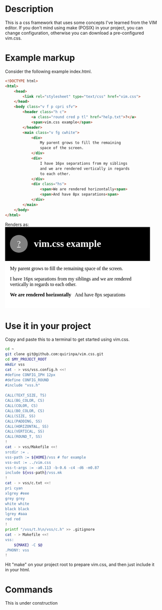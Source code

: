 # Description

This is a css framework that uses some concepts I've learned from the VIM editor.
If you don't mind using make (POSIX) in your project, you can change configuration,
otherwise you can download a pre-configured vim.css.

# Example markup

Consider the following example index.html.

```html
<!DOCTYPE html>
<html>
	<head>
		<link rel="stylesheet" type="text/css" href="vim.css">
	</head>
	<body class="v f p cpri sfv">
		<header class="h c">
			<a class="round cred p tl" href="help.txt">?</a>
			<span>vim.css example</span>
		</header>
		<main class="v fg cwhite">
			<div>
				My parent grows to fill the remaining
				space of the screen.
			</div>
			<div>
				I have 16px separations from my siblings
				and we are rendered vertically in regards
				to each other.
			</div>
			<div class="hs">
				<span>We are rendered horizontally<span>
				<span>And have 8px separations<span>
			</div>
		</main>
	</body>
</html>
```

Renders as:
![Example screenshot](https://raw.githubusercontent.com/quirinpa/vim.css/master/example.png)

# Use it in your project

Copy and paste this to a terminal to get started using vim.css.

```sh
cd ~
git clone git@github.com:quirinpa/vim.css.git
cd $MY_PROJECT_ROOT
mkdir vss
cat - > vss/vss.config.h <<!
#define CONFIG_IPH 12px
#define CONFIG_ROUND
#include "vss.h"

CALL(TEXT_SIZE, TS)
CALL(BG_COLOR, CS)
CALL(COLOR, CS)
CALL(BO_COLOR, CS)
CALL(SIZE, SS)
CALL(PADDING, SS)
CALL(HORIZONTAL, SS)
CALL(VERTICAL, SS)
CALL(ROUND_T, SS)
!
cat - > vss/Makefile <<!
srcdir := .
vss-path := ${HOME}/vss # for example
vss-out := ../vim.css
vss-t-args := -a0.113 -b-0.6 -c4 -d6 -m0.87
include ${vss-path}/vss.mk
!
cat - > vss/c.txt <<!
pri cyan
xlgrey #eee
grey grey
white white
black black
lgrey #aaa
red red
!
printf "/vss/t.h\n/vss/c.h" >> .gitignore
cat - > Makefile <<!
vss:
	${MAKE} -C $@
.PHONY: vss
!
```

Hit "make" on your project root to prepare vim.css, and then just include it in your html.

# Commands

This is under construction
